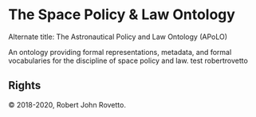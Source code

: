# The Space Policy & Law Ontology 
Alternate title: The Astronautical Policy and Law Ontology (APoLO)

An ontology providing formal representations, metadata, and formal vocabularies for the discipline of space policy and law.
test robertrovetto


## Rights
© 2018-2020, Robert John Rovetto.

